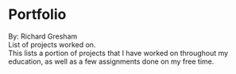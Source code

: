 # Portfolio
By: Richard Gresham <br />
List of projects worked on. <br />
This lists a portion of projects that I have worked on throughout my education,
as well as a few assignments done on my free time.


